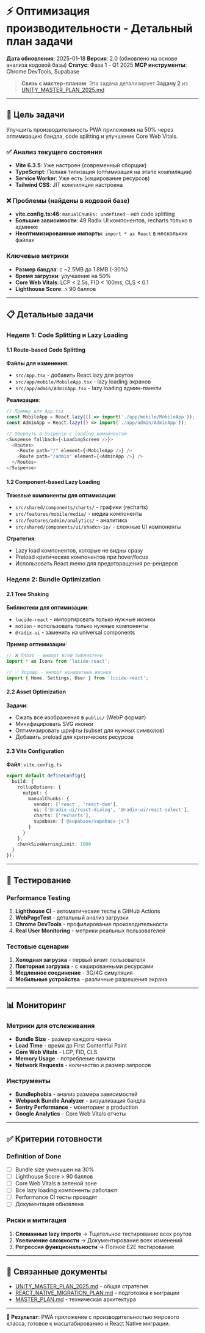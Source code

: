 # ⚡ Оптимизация производительности - Детальный план задачи

**Дата обновления**: 2025-01-18
**Версия**: 2.0 (обновлено на основе анализа кодовой базы)
**Статус**: Фаза 1 - Q1 2025
**MCP инструменты**: Chrome DevTools, Supabase

> **Связь с мастер-планом**: Эта задача детализирует **Задачу 2** из [UNITY_MASTER_PLAN_2025.md](../../../architecture/UNITY_MASTER_PLAN_2025.md)

---

## 🎯 Цель задачи

Улучшить производительность PWA приложения на 50% через оптимизацию бандла, code splitting и улучшение Core Web Vitals.

### ✅ Анализ текущего состояния
- **Vite 6.3.5**: Уже настроен (современный сборщик)
- **TypeScript**: Полная типизация (оптимизация на этапе компиляции)
- **Service Worker**: Уже есть (кэширование ресурсов)
- **Tailwind CSS**: JIT компиляция настроена

### ❌ Проблемы (найдены в кодовой базе)
- **vite.config.ts:46**: `manualChunks: undefined` - нет code splitting
- **Большие зависимости**: 49 Radix UI компонентов, recharts только в админке
- **Неоптимизированные импорты**: `import * as React` в нескольких файлах

### Ключевые метрики
- **Размер бандла**: с ~2.5MB до 1.8MB (-30%)
- **Время загрузки**: улучшение на 50%
- **Core Web Vitals**: LCP < 2.5s, FID < 100ms, CLS < 0.1
- **Lighthouse Score**: > 90 баллов

---

## 📋 Детальные задачи

### Неделя 1: Code Splitting и Lazy Loading

#### 1.1 Route-based Code Splitting
**Файлы для изменения**:
- `src/App.tsx` - добавить React.lazy для роутов
- `src/app/mobile/MobileApp.tsx` - lazy loading экранов
- `src/app/admin/AdminApp.tsx` - lazy loading админ-панели

**Реализация**:
```typescript
// Пример для App.tsx
const MobileApp = React.lazy(() => import('./app/mobile/MobileApp'));
const AdminApp = React.lazy(() => import('./app/admin/AdminApp'));

// Обернуть в Suspense с loading компонентом
<Suspense fallback={<LoadingScreen />}>
  <Routes>
    <Route path="/" element={<MobileApp />} />
    <Route path="/admin" element={<AdminApp />} />
  </Routes>
</Suspense>
```

#### 1.2 Component-based Lazy Loading
**Тяжелые компоненты для оптимизации**:
- `src/shared/components/charts/` - графики (recharts)
- `src/features/mobile/media/` - медиа компоненты
- `src/features/admin/analytics/` - аналитика
- `src/shared/components/ui/shadcn-io/` - сложные UI компоненты

**Стратегия**:
- Lazy load компонентов, которые не видны сразу
- Preload критических компонентов при hover/focus
- Использовать React.memo для предотвращения ре-рендеров

### Неделя 2: Bundle Optimization

#### 2.1 Tree Shaking
**Библиотеки для оптимизации**:
- `lucide-react` - импортировать только нужные иконки
- `motion` - использовать только нужные компоненты
- `@radix-ui` - заменить на universal components

**Пример оптимизации**:
```typescript
// ❌ Плохо - импорт всей библиотеки
import * as Icons from 'lucide-react';

// ✅ Хорошо - импорт конкретных иконок
import { Home, Settings, User } from 'lucide-react';
```

#### 2.2 Asset Optimization
**Задачи**:
- Сжать все изображения в `public/` (WebP формат)
- Минифицировать SVG иконки
- Оптимизировать шрифты (subset для нужных символов)
- Добавить preload для критических ресурсов

#### 2.3 Vite Configuration
**Файл**: `vite.config.ts`
```typescript
export default defineConfig({
  build: {
    rollupOptions: {
      output: {
        manualChunks: {
          vendor: ['react', 'react-dom'],
          ui: ['@radix-ui/react-dialog', '@radix-ui/react-select'],
          charts: ['recharts'],
          supabase: ['@supabase/supabase-js']
        }
      }
    },
    chunkSizeWarningLimit: 1000
  }
});
```

---

## 🧪 Тестирование

### Performance Testing
1. **Lighthouse CI** - автоматические тесты в GitHub Actions
2. **WebPageTest** - детальный анализ загрузки
3. **Chrome DevTools** - профилирование производительности
4. **Real User Monitoring** - метрики реальных пользователей

### Тестовые сценарии
1. **Холодная загрузка** - первый визит пользователя
2. **Повторная загрузка** - с кэшированными ресурсами
3. **Медленное соединение** - 3G/4G симуляция
4. **Мобильные устройства** - различные разрешения экрана

---

## 📊 Мониторинг

### Метрики для отслеживания
- **Bundle Size** - размер каждого чанка
- **Load Time** - время до First Contentful Paint
- **Core Web Vitals** - LCP, FID, CLS
- **Memory Usage** - потребление памяти
- **Network Requests** - количество и размер запросов

### Инструменты
- **Bundlephobia** - анализ размера зависимостей
- **Webpack Bundle Analyzer** - визуализация бандла
- **Sentry Performance** - мониторинг в production
- **Google Analytics** - Core Web Vitals отчеты

---

## ✅ Критерии готовности

### Definition of Done
- [ ] Bundle size уменьшен на 30%
- [ ] Lighthouse Score > 90 баллов
- [ ] Core Web Vitals в зеленой зоне
- [ ] Все lazy loading компоненты работают
- [ ] Performance CI тесты проходят
- [ ] Документация обновлена

### Риски и митигация
1. **Сломанные lazy imports** → Тщательное тестирование всех роутов
2. **Увеличение сложности** → Документирование всех изменений
3. **Регрессия функциональности** → Полное E2E тестирование

---

## 🔗 Связанные документы

- [UNITY_MASTER_PLAN_2025.md](../../../architecture/UNITY_MASTER_PLAN_2025.md) - общая стратегия
- [REACT_NATIVE_MIGRATION_PLAN.md](../../../mobile/REACT_NATIVE_MIGRATION_PLAN.md) - подготовка к миграции
- [MASTER_PLAN.md](../../../architecture/MASTER_PLAN.md) - техническая архитектура

---

**🎯 Результат**: PWA приложение с производительностью мирового класса, готовое к масштабированию и React Native миграции.
